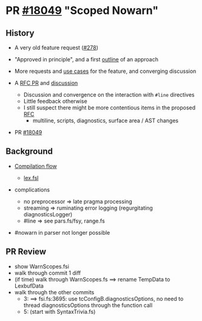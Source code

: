 #  PR [#18049](https://github.com/dotnet/fsharp/pull/18049) "Scoped Nowarn"

## History

- A very old feature request ([#278](https://github.com/fsharp/fslang-suggestions/issues/278))

- "Approved in principle", and a first [outline](https://github.com/fsharp/fslang-suggestions/issues/278#issuecomment-429604143) of an approach

- More requests and [use cases](https://github.com/fsharp/fslang-suggestions/issues/278#issuecomment-2265500124) for the feature, and converging discussion

- A  [RFC PR](https://github.com/fsharp/fslang-design/pull/782) and [discussion](https://github.com/fsharp/fslang-design/discussions/786)
  - Discussion and convergence on the interaction with `#line` directives
  - Little feedback otherwise
  - I still suspect there might be more contentious items in the proposed [RFC](https://github.com/fsharp/fslang-design/blob/72ac047ee990e387caf1a0d76024c49babe9d1e8/drafts/FS-1146-scoped-nowarn.md)
    - multiline, scripts, diagnostics, surface area / AST changes

- PR [#18049](https://github.com/dotnet/fsharp/pull/18049)

## Background

- [Compilation flow](https://github.com/Martin521/Review2412/blob/main/CompilerFlowChart.md)
  - [lex.fsl](https://github.com/dotnet/fsharp/blob/935b796dc841b6346f655421bb791c1764ab1570/src/Compiler/lex.fsl#L1057)

- complications
  - no preprocessor => late pragma processing
  - streaming => ruminating error logging (regurgitating diagnosticsLogger)
  - #line => see pars.fs/fsy, range.fs

- #nowarn in parser not longer possible

## PR Review

- show WarnScopes.fsi
- walk through commit 1 diff
- (if time) walk through WarnScopes.fs ==> rename TempData to LexbufData
- walk through the other commits
  - 3: ==> fsi.fs:3695: use tcConfigB.diagnosticsOptions, no need to thread diagnosticsOptions through the function call
  - 5: (start with SyntaxTrivia.fs)
  
